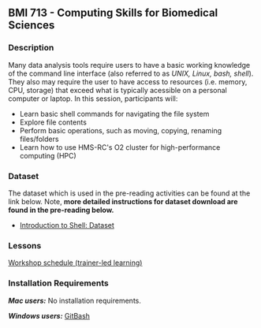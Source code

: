 ## BMI 713 - Computing Skills for Biomedical Sciences 

### Description
Many data analysis tools require users to have a basic working knowledge of the command line interface (also referred to as *UNIX, Linux, bash, shell*). They also may require the user to have access to resources (i.e. memory, CPU, storage) that exceed what is typically acessible on a personal computer or laptop.  In this session, participants will:

* Learn basic shell commands for navigating the file system
* Explore file contents
* Perform basic operations, such as moving, copying, renaming files/folders
* Learn how to use HMS-RC's O2 cluster for high-performance computing (HPC) 

### Dataset
The dataset which is used in the pre-reading activities can be found at the link below. Note, **more detailed instructions for dataset download are found in the pre-reading below.**

* [Introduction to Shell: Dataset](https://github.com/hbctraining/Training-modules/blob/master/Intro_shell/data/unix_lesson.zip?raw=true)

### Lessons

[Workshop schedule (trainer-led learning)](schedule/workshop_schedule.md)

### Installation Requirements

***Mac users:***
No installation requirements.

***Windows users:***
[GitBash](https://git-scm.com/download/win)
